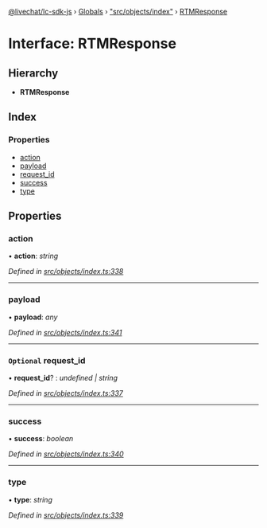 [@livechat/lc-sdk-js](../README.md) › [Globals](../globals.md) › ["src/objects/index"](../modules/_src_objects_index_.md) › [RTMResponse](_src_objects_index_.rtmresponse.md)

# Interface: RTMResponse

## Hierarchy

* **RTMResponse**

## Index

### Properties

* [action](_src_objects_index_.rtmresponse.md#action)
* [payload](_src_objects_index_.rtmresponse.md#payload)
* [request_id](_src_objects_index_.rtmresponse.md#optional-request_id)
* [success](_src_objects_index_.rtmresponse.md#success)
* [type](_src_objects_index_.rtmresponse.md#type)

## Properties

###  action

• **action**: *string*

*Defined in [src/objects/index.ts:338](https://github.com/livechat/lc-sdk-js/blob/21d7a55/src/objects/index.ts#L338)*

___

###  payload

• **payload**: *any*

*Defined in [src/objects/index.ts:341](https://github.com/livechat/lc-sdk-js/blob/21d7a55/src/objects/index.ts#L341)*

___

### `Optional` request_id

• **request_id**? : *undefined | string*

*Defined in [src/objects/index.ts:337](https://github.com/livechat/lc-sdk-js/blob/21d7a55/src/objects/index.ts#L337)*

___

###  success

• **success**: *boolean*

*Defined in [src/objects/index.ts:340](https://github.com/livechat/lc-sdk-js/blob/21d7a55/src/objects/index.ts#L340)*

___

###  type

• **type**: *string*

*Defined in [src/objects/index.ts:339](https://github.com/livechat/lc-sdk-js/blob/21d7a55/src/objects/index.ts#L339)*
